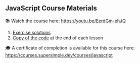 ## JavaScript Course Materials
📚 Watch the course here: https://youtu.be/EerdGm-ehJQ

1. [Exercise solutions](1-exercise-solutions)
2. [Copy of the code](2-copy-of-code) at the end of each lesson

🎓 A certificate of completion is available for this course here: https://courses.supersimple.dev/courses/javascript